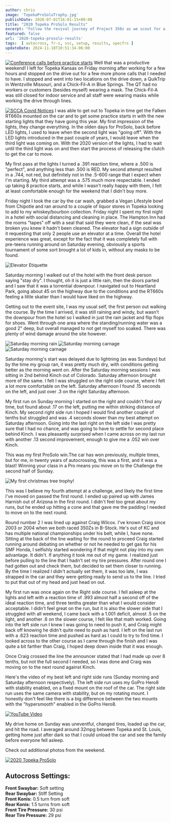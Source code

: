 ```yaml
---
author: chris
image: 'TopekaProSoloTrophy.jpg'
publishDate: 2020-07-01T16:01:15+00:00
title: "2020 Topeka ProSolo Results"
excerpt: "Follow the revival journey of Project 350z as we scout for a lower mileage, manual transmission model, closest to St. Louis."
featured: false
url: '2020-topeka-prosolo-results'
tags:  [ autocross, fr-s, ssc, setup, results, specfrs ] 
updateDate: 2024-11-18T10:51:34-06:00
---
```


[![Conference calls before practice starts](https://live.staticflickr.com/65535/50063439002_ae51b1e02e_m.jpg)](https://www.flickr.com/photos/chammond/50063439002/in/dateposted/ "Conference calls before practice starts")
Well that was a productive weekend! I left for Topeka Kansas on Friday morning after working for a few hours and stopped on the drive out for a few more phone calls that I needed to have. I stopped and went into two locations on the drive down, a QuikTrip in Wentzville Missouri, and a Chick-Fil-A in Blue Springs. The QT had no workers or customers (besides myself) wearing a mask. The Chick-Fil-A was still closed for indoor service and all staff were wearing masks while working the drive through lines.

[![SCCA Covid Notices](https://live.staticflickr.com/65535/50062623953_55de655c1b_q.jpg)](https://www.flickr.com/photos/chammond/50062623953/in/photostream/ "SCCA Covid Notices")
I was able to get out to Topeka in time get the Falken RT660s mounted on the car and to get some practice starts in with the new starting lights that they have going this year. My first impression of the lights, they change everything. In the olden days for ProSolo, back before LED lights, I used to leave when the second light was "going off". With the LED lights introduced in the past couple of years, I would leave when the third light was coming on. With the 2020 version of the lights, I had to wait until the third light was on and then start the process of releasing the clutch to get the car to move.

My first pass at the lights I turned a .391 reaction time, where a .500 is "perfect", and anything less than .500 is RED. My second attempt resulted in a .744, not red, but definitely not in the .5-600 range that I expect when I'm starting. My third attempt was a .575 much more respectable. I ended up taking 8 practice starts, and while I wasn't really happy with them, I felt at least comfortable enough for the weekend that I didn't buy more.

Friday night I took the car by the car wash, grabbed a Vegan Lifestyle bowl from Chipotle and ran around to a couple of liquor stores in Topeka looking to add to my whiskey/bourbon collection. Friday night I spent my first night in a hotel with social distancing and cleaning in place. The Hampton Inn had the rooms "tapes" off with a seal that said they were clean, if the seal was broken you knew it hadn't been cleaned. The elevator had a sign outside of it requesting that only 2 people use an elevator at a time. Overall the hotel experience was great, except for the fact that it was completely full with pre-teens running around on Saturday evening, obviously a sports tournament of some sort brought a lot of kids in, without any masks to be found.

![Elevator Etiquette](https://live.staticflickr.com/65535/50063439742_606cb2d0b6_q.jpg "Elevator Etiquette")

Saturday morning I walked out of the hotel with the front desk person saying "stay dry". I thought, oh it is just a little rain, then the doors parted and I saw that it was a torrential downpour. I navigated out to Heartland Park, going about 45 on the highway due to the conditions and the RT660s feeling a little skatier than I would have liked on the highway.

Getting out to the event site, I was my usual self, the first person out walking the course. By the time I arrived, it was still raining and windy, but wasn't the downpour from the hotel so I walked in just the rain jacket and flip flops for shoes. Went through one area where the standing/running water was a good 2" deep, but overall managed to not get myself too soaked. There was plenty of wind damage around the site however.

![Saturday morning rain](https://live.staticflickr.com/65535/50063441072_303dbf889f_q.jpg "Saturday morning rain")
![Saturday morning carnage](https://live.staticflickr.com/65535/50062625818_81f98a1849_q.jpg "Saturday morning carnage")
![Saturday morning carnage](https://live.staticflickr.com/65535/50063184026_1debc7c863_q.jpg "Saturday morning carnage")

Saturday morning's start was delayed due to lightning (as was Sundays) but by the time my group ran, it was pretty much dry, with conditions getting better as the morning went on. After the Saturday morning sessions I was sitting in 2nd behind Kinch out of Colorado. Saturday afternoon brought more of the same. I felt I was struggled on the right side course, where I felt a lot more comfortable on the left. Saturday afternoon I found .15 seconds on the left, and just over .3 on the right Saturday afternoon.

My first run on Sunday morning I started on the right and couldn't find any time, but found about .17 on the left, putting me within striking distance of Kinch. My second right side run I hoped I would find another couple of tenths but struggled and was .4 seconds slower than my best attempt on Saturday afternoon. Going into the last right on the left side I was pretty sure that I had no chance, and was going to have to settle for second place behind Kinch. I was pleasantly surprised when I came across on my last run with another .13 second improvement, enough to give me a .052 win over Kinch.

This was my first ProSolo win.The car has won previously, multiple times, but for me, in twenty years of autocrossing, this was a first, and it was a blast! Winning your class in a Pro means you move on to the Challenge the second half of Sunday.

![My first christmas tree trophy!](https://live.staticflickr.com/65535/50063446212_73b19056a6_z.jpg "My first christmas tree trophy!")

This was I believe my fourth attempt at a challenge, and likely the first time I've moved on passed the first round. I ended up paired up with James Harnish out of Arizona in the first round. I didn't feel too great about my runs, but he ended up hitting a cone and that gave me the padding I needed to move on to the next round.

Round number 2 I was lined up against Craig Wilcox. I've known Craig since 2003 or 2004 when we both raced 350Zs in B-Stock. He's out of KC and has multiple national championships under his belt, while I, have none. Sitting at the back of the line waiting for the round to proceed Craig started running around debating on whether or not he needed to get gas for his SMF Honda, I selfishly started wondering if that might not play into my own advantage. It didn't. If anything it took me out of my game. I realized just before pulling to the line that I hadn't set my tire pressures. After round one I had gotten out and check them, but decided to set them closer to running. By the time I realized I didn't actually set them, it was too late, I was strapped in the car and they were getting ready to send us to the line. I tried to put that out of my head and just head on out.

My first run was once again on the Right side course. I fell asleep at the lights and left with a reaction time of .993 almost half a second off of the ideal reaction time, and three tenths greater than what I would consider acceptable. I didn't feel great on the run, but it is also the slower side that I struggled with all weekend, I came back with a 1.001 deficit, almost .5 on the light, and another .6 on the slower course, I felt like that math worked. Going into the left side run I knew I was going to need to push it, and Craig might back off knowing he didn't quite need to push as hard. I left on the last run with a .623 reaction time and pushed as hard as I could to try to find time. I looked across to the other course as I came through the finish and I was quite a bit farther than Craig, I hoped deep down inside that it was enough.

Once Craig crossed the line the announcer stated that I had made up over 8 tenths, but not the full second I needed, so I was done and Craig was moving on to the next round against Kinch.

Here's the video of my best left and right side runs (Sunday morning and Saturday afternoon respectively). The left side run uses my GoPro Hero8 with stability enabled, on a fixed mount on the roof of the car. The right side run uses the same camera with stability, but on my rotating mount. I honestly don't feel like there is a big difference between the two mounts with the "hypersmooth" enabled in the GoPro Hero8.

[![YouTube Video](https://www.youtube.com/embed/ZZk2lKqEbd0)](https://www.youtube.com/embed/ZZk2lKqEbd0)

My drive home on Sunday was uneventful, changed tires, loaded up the car, and hit the road. I averaged around 32mpg between Topeka and St. Louis, getting home just after dark so that I could unload the car and see the family before everyone fell asleep.

Check out additional photos from the weekend.

[![2020 Topeka ProSolo](https://live.staticflickr.com/65535/50063439002_ae51b1e02e_z.jpg)](https://www.flickr.com/photos/chammond/albums/72157714923533618 "2020 Topeka ProSolo")

## Autocross Settings:
**Front Swaybar:** Soft setting  
**Rear Swaybar:** Stiff Setting  
**Front Konis:** 0.5 turn from soft  
**Rear Konis:** 1.5 turns from soft  
**Front Tire Pressure:** 30 psi  
**Rear Tire Pressure:** 29 psi
